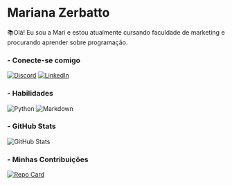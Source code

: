 # Mariana Zerbatto
📚Olá! Eu sou a Mari e estou atualmente cursando faculdade de marketing e procurando aprender sobre programação.

### - Conecte-se comigo
[![Discord](https://img.shields.io/badge/Discord-F8C8DC?style=for-the-badge&logo=discord)](https://www.discord.com/in/_marianaz/)
[![LinkedIn](https://img.shields.io/badge/-LinkedIn-F8C8DC?style=for-the-badge&logo=linkedin&logoColor=30A3DC)](https://www.linkedin.com/in/mariana-zerbatto/)


### - Habilidades
![Python](https://img.shields.io/badge/Python-F8C8DC?style=for-the-badge&logo=python)
![Markdown](https://img.shields.io/badge/Markdown-F8C8DC?style=for-the-badge&logo=markdown)

### - GitHub Stats
![GitHub Stats](https://github-readme-stats.vercel.app/api?username=xMyen&theme=transparent&bg_color=F8C8DC&border_color=30A3DC&show_icons=true&icon_color=30A3DC&title_color=000&text_color=000)


### - Minhas Contribuições
[![Repo Card](https://github-readme-stats.vercel.app/api/pin/?username=xmyen&repo=dio-lab-open-source&bg_color=F8C8DC&border_color=30A3DC&show_icons=true&icon_color=30A3DC&title_color=000&text_color=000)](https://github.com/xmyen/dio-lab-open-source)